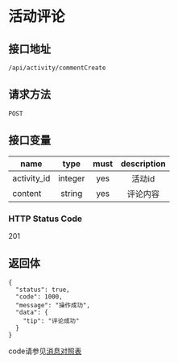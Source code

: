 # 活动评论

## 接口地址

`/api/activity/commentCreate`

## 请求方法

```POST ```

## 接口变量

| name     | type     | must     | description |
|----------|:--------:|:--------:|:--------:|
| activity_id  | integer   | yes      | 活动id   |
| content  | string   | yes      |  评论内容 |

### HTTP Status Code

201

## 返回体

```json5
{
  "status": true,
  "code": 1000,
  "message": "操作成功",
  "data": {
    "tip": "评论成功"
  }
}
``` 

code请参见[消息对照表](消息对照表.md)
